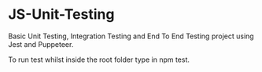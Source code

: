 # JS-Unit-Testing
Basic Unit Testing, Integration Testing and End To End Testing project using Jest and Puppeteer.

To run test whilst inside the root folder type in npm test.
